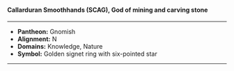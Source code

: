 #### Callarduran Smoothhands (SCAG), God of mining and carving stone
___

- **Pantheon:** Gnomish
- **Alignment:** N
- **Domains:** Knowledge, Nature
- **Symbol:** Golden signet ring with six-pointed star
___
